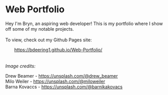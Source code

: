 # Web Portfolio
Hey I'm Bryn, an aspiring web developer! This is my portfolio where I show off some of my notable projects. 
\
\
To view, check out my Github Pages site:  
  
&emsp;&emsp;https://bdeering1.github.io/Web-Portfolio/  
\
\
*Image credits:*

Drew Beamer - https://unsplash.com/@drew_beamer  
Milo Weiler - https://unsplash.com/@miloweiler  
Barna Kovaccs - https://unsplash.com/@barnikakovacs

